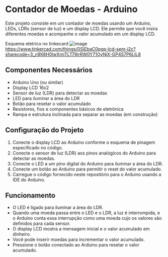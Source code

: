 # Contador de Moedas - Arduino

Este projeto consiste em um contador de moedas usando um Arduino, LEDs, LDRs (sensor de luz) e um display LCD. Ele permite que você insira diferentes moedas e acompanhe o valor acumulado em um display LCD.

Esquema eletrico no tinkecard
![image](https://github.com/IEEE-RAS/COFRINHO/assets/97792380/7fa1c818-b04e-42d5-9ad8-96a25e6b1507)
https://www.tinkercad.com/things/0SiEbaC0pgp-lcd-sem-i2c?sharecode=3_n9X8H0lwXmiTLT79irRW0Y71OyNjX-GP4S7P6LIL8

## Componentes Necessários

- Arduino Uno (ou similar)
- Display LCD 16x2
- Sensor de luz (LDR) para detectar as moedas
- LED para iluminar a área do LDR
- Botão para resetar o valor acumulado
- Resistores, fios e componentes básicos de eletrônica
- Rampa e estrutura inclinada para separar as moedas (em construção)

## Configuração do Projeto

1. Conecte o display LCD ao Arduino conforme o esquema de pinagem especificado no código.
2. Conecte o sensor de luz (LDR) aos pinos analógicos do Arduino para detectar as moedas.
3. Conecte o LED a um pino digital do Arduino para iluminar a área do LDR.
4. Conecte um botão ao Arduino para permitir o reset do valor acumulado.
5. Carregue o código fornecido neste repositório para o Arduino usando a IDE do Arduino.

## Funcionamento

- O LED é ligado para iluminar a área do LDR.
- Quando uma moeda passa entre o LED e o LDR, a luz é interrompida, e o Arduino conta essa interrupção como uma moeda cujo os valores são definidos para cada sensor.
- O display LCD mostra a mensagem inicial e o valor acumulado em dinheiro.
- Você pode inserir moedas para incrementar o valor acumulado.
- Pressione o botão conectado ao Arduino para resetar o valor acumulado.



